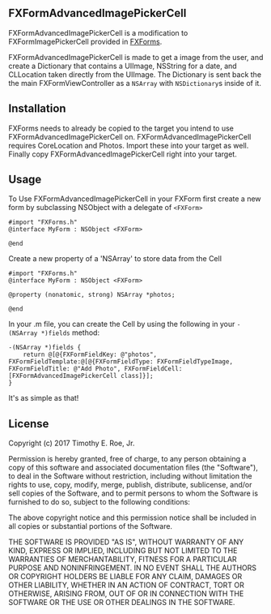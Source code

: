 FXFormAdvancedImagePickerCell
------------------------
FXFormAdvancedImagePickerCell is a modification to FXFormImagePickerCell provided in [FXForms](https://github.com/nicklockwood/FXForms).

FXFormAdvancedImagePickerCell is made to get a image from the user, and create a Dictionary that contains a UIImage, NSString for a date, and CLLocation taken directly from the UIImage.
The Dictionary is sent back the the main FXFormViewController as a `NSArray` with `NSDictionary`s inside of it.

Installation
--------------
FXForms needs to already be copied to the target you intend to use FXFormAdvancedImagePickerCell on.
FXFormAdvancedImagePickerCell requires CoreLocation and Photos. Import these into your target as well.
Finally copy FXFormAdvancedImagePickerCell right into your target.

Usage
-------
To Use FXFormAdvancedImagePickerCell in your FXForm first create a new form by subclassing NSObject with a delegate of `<FXForm>`

```objc
#import "FXForms.h"
@interface MyForm : NSObject <FXForm>

@end
```

Create a new property of a 'NSArray' to store data from the Cell
```objc
#import "FXForms.h"
@interface MyForm : NSObject <FXForm>

@property (nonatomic, strong) NSArray *photos;

@end
```

In your .m file, you can create the Cell by using the following in your `-(NSArray *)fields` method:

```objc
-(NSArray *)fields {
	return @[@{FXFormFieldKey: @"photos", FXFormFieldTemplate:@[@{FXFormFieldType: FXFormFieldTypeImage, FXFormFieldTitle: @"Add Photo", FXFormFieldCell: [FXFormAdvancedImagePickerCell class]}];
}
```

It's as simple as that!

License
--------
Copyright (c) 2017 Timothy E. Roe, Jr.

Permission is hereby granted, free of charge, to any person obtaining a copy
of this software and associated documentation files (the "Software"), to deal
in the Software without restriction, including without limitation the rights
to use, copy, modify, merge, publish, distribute, sublicense, and/or sell
copies of the Software, and to permit persons to whom the Software is
furnished to do so, subject to the following conditions:

The above copyright notice and this permission notice shall be included in all
copies or substantial portions of the Software.

THE SOFTWARE IS PROVIDED "AS IS", WITHOUT WARRANTY OF ANY KIND, EXPRESS OR
IMPLIED, INCLUDING BUT NOT LIMITED TO THE WARRANTIES OF MERCHANTABILITY,
FITNESS FOR A PARTICULAR PURPOSE AND NONINFRINGEMENT. IN NO EVENT SHALL THE
AUTHORS OR COPYRIGHT HOLDERS BE LIABLE FOR ANY CLAIM, DAMAGES OR OTHER
LIABILITY, WHETHER IN AN ACTION OF CONTRACT, TORT OR OTHERWISE, ARISING FROM,
OUT OF OR IN CONNECTION WITH THE SOFTWARE OR THE USE OR OTHER DEALINGS IN THE
SOFTWARE.


